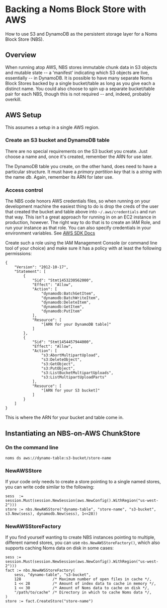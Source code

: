# Backing a Noms Block Store with AWS

How to use S3 and DynamoDB as the persistent storage layer for a Noms Block Store (NBS).

## Overview

When running atop AWS, NBS stores immutable chunk data in S3 objects and mutable state -- a 'manifest' indicating which S3 objects are live, essentially -- in DynamoDB. It is possible to have many separate Noms Block Stores backed by a single bucket/table as long as you give each a distinct name. You could also choose to spin up a separate bucket/table pair for each NBS, though this is not required -- and, indeed, probably overkill.

## AWS Setup

This assumes a setup in a single AWS region.

### Create an S3 bucket and DynamoDB table

There are no special requirements on the S3 bucket you create. Just choose a name and, once it's created, remember the ARN for use later.

The DynamoDB table you create, on the other hand, does need to have a particular structure. It must have a *primary partition key* that is a *string* with the name *db*. Again, remember its ARN for later use.

### Access control

The NBS code honors AWS credentials files, so when running on your development machine the easiest thing to do is drop the creds of the user that created the bucket and table above into `~/.aws/credentials` and run that way. This isn't a great approach for running in on an EC2 instance in production, however. The right way to do that is to create an IAM Role, and run your instance as that role. You can also specify credentials in your environment variables. See [AWS SDK Docs](https://github.com/aws/aws-sdk-go#configuring-credentials)

Create such a role using the IAM Management Console (or command line tool of your choice) and make sure it has a policy with at least the following permissions:
```
{
    "Version": "2012-10-17",
    "Statement": [
        {
            "Sid": "Stmt1453230562000",
            "Effect": "Allow",
            "Action": [
                "dynamodb:BatchGetItem",
                "dynamodb:BatchWriteItem",
                "dynamodb:DeleteItem",
                "dynamodb:GetItem",
                "dynamodb:PutItem"
            ],
            "Resource": [
                "[ARN for your DynamoDB table]"
            ]
        },
        {
            "Sid": "Stmt1454457944000",
            "Effect": "Allow",
            "Action": [
				"s3:AbortMultipartUpload",
				"s3:DeleteObject",
                "s3:GetObject",
                "s3:PutObject",
                "s3:ListBucketMultipartUploads",
                "s3:ListMultipartUploadParts"
            ],
            "Resource": [
                "[ARN for your S3 bucket]"
            ]
        }
    ]
}
```
This is where the ARN for your bucket and table come in.

## Instantiating an NBS-on-AWS ChunkStore

### On the command line
```
noms ds aws://dynamo-table:s3-bucket/store-name
```

### NewAWSStore

If your code only needs to create a store pointing to a single named stores, you can write code similar to the following:
```
sess  := session.Must(session.NewSession(aws.NewConfig().WithRegion("us-west-2")))
store := nbs.NewAWSStore("dynamo-table", "store-name", "s3-bucket", s3.New(sess), dynamodb.New(sess), 1<<28))
```

### NewAWSStoreFactory

If you find yourself wanting to create NBS instances pointing to multiple, different named stores, you can use `nbs.NewAWSStoreFactory()`, which also supports caching Noms data on disk in some cases:
```
sess := session.Must(session.NewSession(aws.NewConfig().WithRegion("us-west-2")))
fact := nbs.NewAWSStoreFactory(
    sess, "dynamo-table", "s3-bucket",
    128              /* Maximum number of open files in cache */,
    1 << 28          /* Amount of index data to cache in memory */,
    1 << 30          /* Amount of Noms data to cache on disk */,
    "/path/to/cache" /* Directory in which to cache Noms data */,
)
store := fact.CreateStore("store-name")
```

